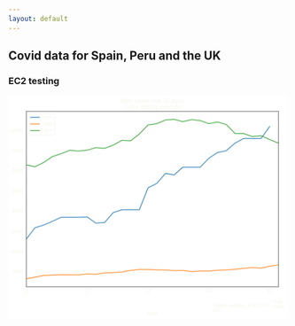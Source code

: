 ```yaml
---
layout: default
---
```


## Covid data for Spain, Peru and the UK

### EC2 testing

![ec2](./assets/plots/daily_cases_smooth.svg)